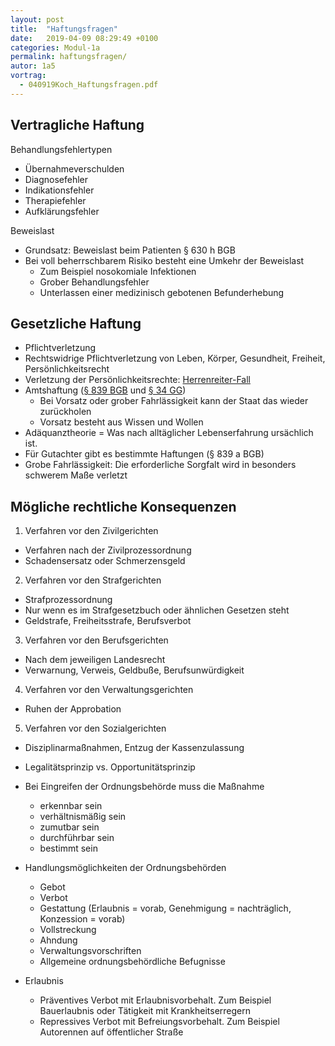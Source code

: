 ```yaml
---
layout: post
title:  "Haftungsfragen"
date:   2019-04-09 08:29:49 +0100
categories: Modul-1a
permalink: haftungsfragen/
autor: 1a5
vortrag:
  - 040919Koch_Haftungsfragen.pdf
---
```

## Vertragliche Haftung
Behandlungsfehlertypen
* Übernahmeverschulden
* Diagnosefehler
* Indikationsfehler
* Therapiefehler
* Aufklärungsfehler

Beweislast
* Grundsatz: Beweislast beim Patienten § 630 h BGB
* Bei voll beherrschbarem Risiko besteht eine Umkehr der Beweislast
  * Zum Beispiel nosokomiale Infektionen
  * Grober Behandlungsfehler
  * Unterlassen einer medizinisch gebotenen Befunderhebung

## Gesetzliche Haftung  
* Pflichtverletzung
* Rechtswidrige Pflichtverletzung von Leben, Körper, Gesundheit, Freiheit, Persönlichkeitsrecht
* Verletzung der Persönlichkeitsrechte: [Herrenreiter-Fall](https://de.wikipedia.org/wiki/Herrenreiter-Fall)
* Amtshaftung ([§ 839 BGB](http://www.gesetze-im-internet.de/bgb/__839.html) und [§ 34 GG](https://www.gesetze-im-internet.de/gg/art_34.html))
  * Bei Vorsatz oder grober Fahrlässigkeit kann der Staat das wieder zurückholen
  * Vorsatz besteht aus Wissen und Wollen
* Adäquanztheorie = Was nach alltäglicher Lebenserfahrung ursächlich ist.
* Für Gutachter gibt es bestimmte Haftungen (§ 839 a BGB)
* Grobe Fahrlässigkeit: Die erforderliche Sorgfalt wird in besonders schwerem Maße verletzt

## Mögliche rechtliche Konsequenzen
1. Verfahren vor den Zivilgerichten
  * Verfahren nach der Zivilprozessordnung
  * Schadensersatz oder Schmerzensgeld
2. Verfahren vor den Strafgerichten
  * Strafprozessordnung
  * Nur wenn es im Strafgesetzbuch oder ähnlichen Gesetzen steht
  * Geldstrafe, Freiheitsstrafe, Berufsverbot
3. Verfahren vor den Berufsgerichten
  * Nach dem jeweiligen Landesrecht
  * Verwarnung, Verweis, Geldbuße, Berufsunwürdigkeit
4. Verfahren vor den Verwaltungsgerichten
  * Ruhen der Approbation
5. Verfahren vor den Sozialgerichten
  * Disziplinarmaßnahmen, Entzug der Kassenzulassung

* Legalitätsprinzip vs. Opportunitätsprinzip
* Bei Eingreifen der Ordnungsbehörde muss die Maßnahme
  - erkennbar sein
  - verhältnismäßig sein
  - zumutbar sein
  - durchführbar sein
  - bestimmt sein

* Handlungsmöglichkeiten der Ordnungsbehörden
  - Gebot
  - Verbot
  - Gestattung (Erlaubnis = vorab, Genehmigung = nachträglich, Konzession = vorab)
  - Vollstreckung
  - Ahndung
  - Verwaltungsvorschriften
  - Allgemeine ordnungsbehördliche Befugnisse

* Erlaubnis
  - Präventives Verbot mit Erlaubnisvorbehalt. Zum Beispiel Bauerlaubnis oder Tätigkeit mit Krankheitserregern
  - Repressives Verbot mit Befreiungsvorbehalt. Zum Beispiel Autorennen auf öffentlicher Straße
